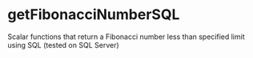 # getFibonacciNumberSQL
Scalar functions that return a Fibonacci number less than specified limit using SQL (tested on SQL Server)
